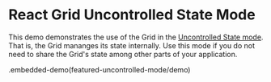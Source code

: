 # React Grid Uncontrolled State Mode

This demo demonstrates the use of the Grid in the [Uncontrolled State mode](/devextreme-reactive/react/grid/docs/guides/controlled-and-uncontrolled-modes/). That is, the Grid mananges its state internally. Use this mode if you do not need to share the Grid's state among other parts of your application.

.embedded-demo(featured-uncontrolled-mode/demo)
